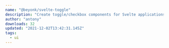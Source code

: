 ```yaml
---
name: "@beyonk/svelte-toggle"
description: "Create toggle/checkbox components for Svelte applications."
author: "antony"
downloads: 32
updated: "2021-12-02T13:42:31.145Z"
tags: 
  - ui
---
```

